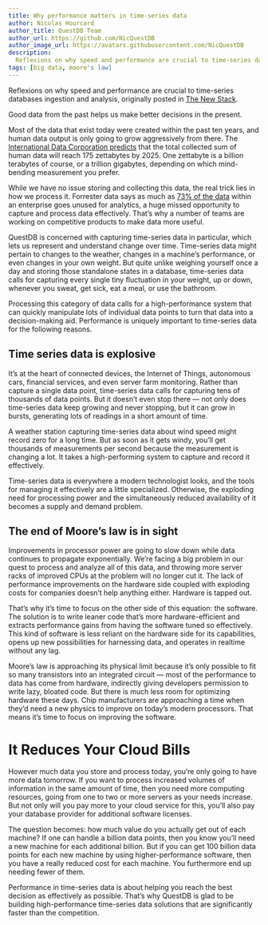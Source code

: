 ```yaml
---
title: Why performance matters in time-series data
author: Nicolas Hourcard
author_title: QuestDB Team
author_url: https://github.com/NicQuestDB
author_image_url: https://avatars.githubusercontent.com/NicQuestDB
description:
  Reflexions on why speed and performance are crucial to time-series databases ingestion and analysis.
tags: [big data, moore's law]
---
```


Reflexions on why speed and performance are crucial to time-series databases ingestion and analysis, originally posted in [The New Stack](https://thenewstack.io/why-performance-matters-in-time-series-data/).

<!--truncate-->

Good data from the past helps us make better decisions in the present.

Most of the data that exist today were created within the past ten years, and human data output is only going to grow aggressively from there. The [International Data Corporation predicts](https://www.seagate.com/files/www-content/our-story/trends/files/idc-seagate-dataage-whitepaper.pdf) that the total collected sum of human data will reach 175 zettabytes by 2025. One zettabyte is a billion terabytes of course, or a trillion gigabytes, depending on which mind-bending measurement you prefer.

While we have no issue storing and collecting this data, the real trick lies in how we process it. Forrester data says as much as [73% of the data](https://go.forrester.com/blogs/hadoop-is-datas-darling-for-a-reason/) within an enterprise goes unused for analytics, a huge missed opportunity to capture and process data effectively. That’s why a number of teams are working on competitive products to make data more useful.

QuestDB is concerned with capturing time-series data in particular, which lets us represent and understand change over time. Time-series data might pertain to changes to the weather, changes in a machine’s performance, or even changes in your own weight. But quite unlike weighing yourself once a day and storing those standalone states in a database, time-series data calls for capturing every single tiny fluctuation in your weight, up or down, whenever you sweat, get sick, eat a meal, or use the bathroom.

Processing this category of data calls for a high-performance system that can quickly manipulate lots of individual data points to turn that data into a decision-making aid. Performance is uniquely important to time-series data for the following reasons.

## Time series data is explosive
It’s at the heart of connected devices, the Internet of Things, autonomous cars, financial services, and even server farm monitoring. Rather than capture a single data point, time-series data calls for capturing tens of thousands of data points. But it doesn’t even stop there — not only does time-series data keep growing and never stopping, but it can grow in bursts, generating lots of readings in a short amount of time.

A weather station capturing time-series data about wind speed might record zero for a long time. But as soon as it gets windy, you’ll get thousands of measurements per second because the measurement is changing a lot. It takes a high-performing system to capture and record it effectively.

Time-series data is everywhere a modern technologist looks, and the tools for managing it effectively are a little specialized. Otherwise, the exploding need for processing power and the simultaneously reduced availability of it becomes a supply and demand problem.

## The end of Moore’s law is in sight
Improvements in processor power are going to slow down while data continues to propagate exponentially. We’re facing a big problem in our quest to process and analyze all of this data, and throwing more server racks of improved CPUs at the problem will no longer cut it. The lack of performance improvements on the hardware side coupled with exploding costs for companies doesn’t help anything either. Hardware is tapped out.

That’s why it’s time to focus on the other side of this equation: the software. The solution is to write leaner code that’s more hardware-efficient and extracts performance gains from having the software tuned so effectively. This kind of software is less reliant on the hardware side for its capabilities, opens up new possibilities for harnessing data, and operates in realtime without any lag.

Moore’s law is approaching its physical limit because it’s only possible to fit so many transistors into an integrated circuit — most of the performance to data has come from hardware, indirectly giving developers permission to write lazy, bloated code. But there is much less room for optimizing hardware these days. Chip manufacturers are approaching a time when they’d need a new physics to improve on today’s modern processors. That means it’s time to focus on improving the software.

# It Reduces Your Cloud Bills
However much data you store and process today, you’re only going to have more data tomorrow. If you want to process increased volumes of information in the same amount of time, then you need more computing resources, going from one to two or more servers as your needs increase. But not only will you pay more to your cloud service for this, you’ll also pay your database provider for additional software licenses.

The question becomes: how much value do you actually get out of each machine? If one can handle a billion data points, then you know you’ll need a new machine for each additional billion. But if you can get 100 billion data points for each new machine by using higher-performance software, then you have a really reduced cost for each machine. You furthermore end up needing fewer of them.

Performance in time-series data is about helping you reach the best decision as effectively as possible. That’s why QuestDB is glad to be building high-performance time-series data solutions that are significantly faster than the competition.
